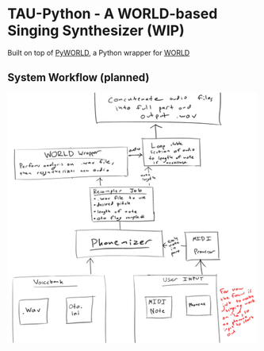# TAU-Python - A WORLD-based Singing Synthesizer (WIP)



Built on top of [PyWORLD](https://github.com/JeremyCCHsu/Python-Wrapper-for-World-Vocoder), a Python wrapper for [WORLD](https://github.com/mmorise/World/tree/master)

## System Workflow (planned)
![system workflow diagram](software_architecture_diagram.jpg)